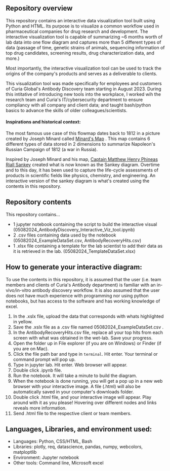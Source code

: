## Repository overview 
This repository contains an interactive data visualization tool built using Python and HTML. Its purpose is to visualize a common workflow used in pharmaceutical companies for drug research and development. The interactive visualization tool is capable of summarizing ~6 months worth of lab data into one flow diagram and captures more than 5 different types of data (passage of time, genetic strains of animals, sequencing information of top drug candidates, screening results, drug characterization data, and more.) 

Most importantly, the interactive visualization tool can be used to track the origins of the company's products and serves as a deliverable to clients. 

This visualization tool was made specifically for employees and customers of Curia Global's Antibody Discovery team starting in August 2023. During this intitative of introducing new tools into the workplace, I worked wih the research team and Curia's IT/cybersecurity department to ensure compliancy with all company and client data; and taught bash/python basics to advance the skills of older colleagues/scientists.  

#### Inspirations and historical context:
The most famous use case of this flowmap dates back to 1812 in a picture created by Joseph Minard called [Minard's Map](https://en.wikipedia.org/wiki/Charles_Joseph_Minard) . This map contains 6 different types of data stored in 2 dimensions to summarize Napoleon's Russian Campaign of 1812 (a war in Russia).

Inspired by Joseph Minard and his map, [Captain Matthew Henry Phineas Riall Sankey](https://en.wikipedia.org/wiki/Matthew_Henry_Phineas_Riall_Sankey) created what is now known as the Sankey diagram. Overtime and to this day, it has been used to capture the life-cycle assessments of products in scientific fields like physics, chemistry, and engineering. An interactive version of the sankey diagram is what's created using the contents in this repository.

## Repository contents
This repository contains...
- 1 jupyter notebook containing the script to build the interactive visual (05082024_AntibodyDiscovery_Interactive_Viz_tool.ipynb)
- 2 .csv files containing data used by the notebook (05082024_ExampleDataSet.csv, AntibodyRecoveryHits.csv)
- 1 .xlsx file containing a template for the lab scientist to add their data as it is retrieved in the lab. (05082024_TemplateDataSet.xlsx)

## How to generate your interactive diagram: 
To use the contents in this repository, it is assumed that the user (i.e. team members and clients of Curia's Antibody department) is familiar with an in-vivo/in-vitro antibody discovery workflow.
It is also assumed that the user does not have much experience with programming nor using python notebooks, but has access to the software and has working knowledge of excel.
1) In the .xslx file, upload the data that corresponds with whats highlighted in yellow.
2) Save the .xslx file as a .csv file named 05082024_ExampleDataSet.csv .
3) In the AntibodyRecoveryHits.csv file, replace all your top hits from each screen with what was obtained in the wet-lab. Save your progress.
4) Open the folder up in File explorer (if you are on Windows) or Finder (if you are on Mac).
5) Click the file path bar and type in `terminal`. Hit enter. Your terminal or command prompt will pop up.
6) Type in jupyter lab. Hit enter. Web browser will appear. 
7) Double click .ipynb file.
8) Run the notebook. It will take a minute to build the diagram.
9) When the notebook is done running, you will get a pop up in a new web browser with your interactive image. A file (.html) will also be automatically saved in your computer's downloads folder. 
10) Double click .html file, and your interactive image will appear. Play around with it as you please! Hovering over different nodes and links reveals more information. 
11) Send .html file to the respective client or team members. 

## Languages, Libraries, and environment used:
- Languages: Python, CSS/HTML, Bash 
- Libraries: plotly, req, datascience, pandas, numpy, webcolors, matploptlib
- Environment: Jupyter notebook
- Other tools: Command line, Microsoft excel